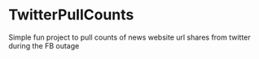 # TwitterPullCounts
Simple fun project to pull counts of news website url shares from twitter during the FB outage
